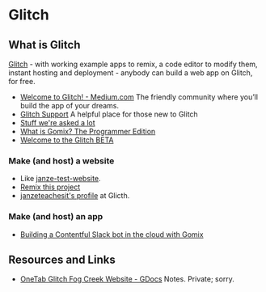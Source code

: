 # Glitch

## What is Glitch
[Glitch](https://glitch.com/about/) - with working example apps to remix, a code editor to modify them, instant hosting and deployment - anybody can build a web app on Glitch, for free.

- [Welcome to Glitch! - Medium.com](https://medium.com/glitch/welcome-to-glitch-fe161d0fc39b)  The friendly community where you’ll build the app of your dreams.
- [Glitch Support](https://support.glitch.com/) A helpful place for those new to Glitch
- [Stuff we're asked a lot](https://glitch.com/faq)
- [What is Gomix? The Programmer Edition](https://support.glitch.com/t/what-is-gomix-the-programmer-edition/779)
- [Welcome to the Glitch BETA](https://glitch.com/edit/#!/high-carbon?path=README.md:1:)

### Make (and host) a website
- Like [janze-test-website](https://janze-test-website.glitch.me).  
- [Remix this project](https://glitch.com/edit/#!/roasted-death) 
- [janzeteachesit's profile](https://glitch.com/@janzeteachesit) at Glicth.

### Make (and host) an app
- [Building a Contentful Slack bot in the cloud with Gomix](https://www.contentful.com/blog/2016/12/20/building-a-contentful-slack-bot-in-the-cloud-with-gomix/)

## Resources and Links
- [OneTab Glitch Fog Creek Website - GDocs](https://docs.google.com/document/d/1oyV3NsKgCUehMw9-6aWwuAaG_GGiPkSa9phENViXaS8/edit?usp=sharing) Notes. Private; sorry.
